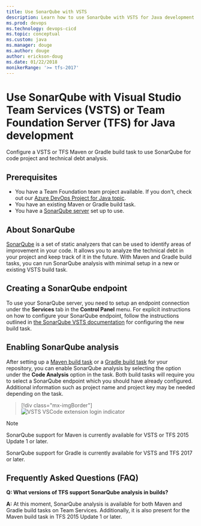 ```yaml
---
title: Use SonarQube with VSTS
description: Learn how to use SonarQube with VSTS for Java development
ms.prod: devops
ms.technology: devops-cicd
ms.topic: conceptual
ms.custom: java
ms.manager: douge
ms.author: douge
author: erickson-doug
ms.date: 01/22/2018
monikerRange: '>= tfs-2017'
---
```



# Use SonarQube with Visual Studio Team Services (VSTS) or Team Foundation Server (TFS) for Java development

Configure a VSTS or TFS Maven or Gradle build task to use SonarQube for code project and technical debt analysis.

## Prerequisites

 - You have a Team Foundation team project available. If you don't, check out our [Azure DevOps Project for Java topic](/vsts/pipelines/apps/cd/azure/azure-devops-project-java).
 - You have an existing Maven or Gradle build task.
 - You have a [SonarQube server](https://docs.sonarqube.org/display/SONAR/Installing+the+Server) set up to use.

## About SonarQube

[SonarQube](http://www.sonarqube.org/) is a set of static analyzers that can be used to identify areas of improvement in your code. It allows you to analyze the technical debt in your project and keep track of it in the future. With Maven and Gradle build tasks, you can run SonarQube analysis with minimal setup in a new or existing VSTS build task.

## Creating a SonarQube endpoint

To use your SonarQube server, you need to setup an endpoint connection under the **Services** tab in the **Control Panel** menu. For explicit instructions on how to configure your SonarQube endpoint, follow the instructions outlined in [the SonarQube VSTS documentation](https://docs.sonarqube.org/display/SCAN/Analyzing+with+SonarQube+Extension+for+VSTS-TFS) for configuring the new build task.

## Enabling SonarQube analysis

After setting up a [Maven build task](/vsts/pipelines/tasks/build/maven) or a [Gradle build task](/vsts/pipelines/tasks/build/gradle) for your repository, you can enable SonarQube analysis by selecting the option under the **Code Analysis** option in the task. Both build tasks will require you to select a SonarQube endpoint which you should have already configured. Additional information such as project name and project key may be needed depending on the task.

> [!div class="mx-imgBorder"]
![VSTS VSCode extension login indicator](_img/sonarqube-menu.png)

> [!NOTE]
> SonarQube support for Maven is currently available for VSTS or TFS 2015 Update 1 or later.
>
> SonarQube support for Gradle is currently available for VSTS and TFS 2017 or later.

## Frequently Asked Questions (FAQ)

**Q: What versions of TFS support SonarQube analysis in builds?**

**A:** At this moment, SonarQube analysis is available for both Maven and Gradle build tasks on Team Services. Additionally, it is also present for the Maven build task in TFS 2015 Update 1 or later.








